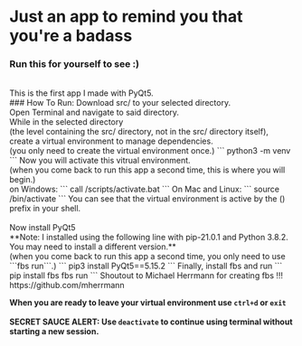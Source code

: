 # Just an app to remind you that you're a badass
### Run this for yourself to see :) </br>
</br>
This is the first app I made with PyQt5. </br>
### How To Run:
Download src/ to your selected directory. </br>
Open Terminal and navigate to said directory. </br>
While in the selected directory </br>
(the level containing the src/ directory, not in the src/ directory itself), </br>
create a virtual environment to manage dependencies. </br>
    (you only need to create the virtual environment once.)
```
python3 -m venv <your_venv_name>
```
Now you will activate this vitrual environment. </br>
    (when you come back to run this app a second time, this is where you will begin.) </br>
on Windows:
```
call <your_venv_name>/scripts/activate.bat
```
On Mac and Linux:
```
source <your_venv_name>/bin/activate
```
You can see that the virtual environment is active by the (<your_venv_name>) prefix in your shell. </br>
</br>
Now install PyQt5 </br>
**Note: I installed using the following line with pip-21.0.1 and Python 3.8.2. You may need to install a different version.** </br>
    (when you come back to run this app a second time, you only need to use ```fbs run```.)
```
pip3 install PyQt5==5.15.2
```
Finally, install fbs and run
```
pip install fbs
fbs run
```
Shoutout to Michael Herrmann for creating fbs !!! https://github.com/mherrmann

**When you are ready to leave your virtual environment use ```ctrl+d``` or ```exit```** </br>
</br>
**SECRET SAUCE ALERT: Use ```deactivate``` to continue using terminal without starting a new session.**
